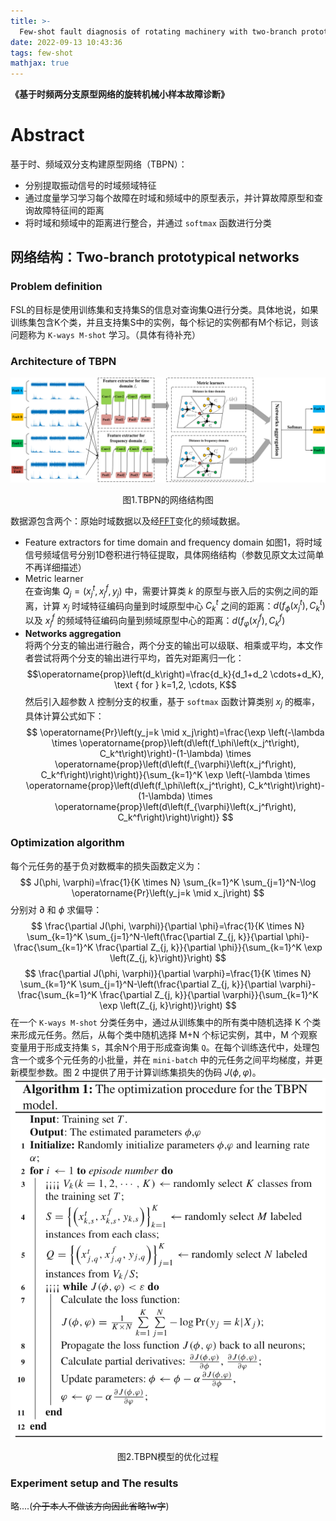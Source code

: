 ```yaml
---
title: >-
  Few-shot fault diagnosis of rotating machinery with two-branch prototypical networks
date: 2022-09-13 10:43:36
tags: few-shot
mathjax: true
---
```

__《基于时频两分支原型网络的旋转机械小样本故障诊断》__
<!-- more -->
# **Abstract**
基于时、频域双分支构建原型网络（TBPN）：
- 分别提取振动信号的时域频域特征
- 通过度量学习学习每个故障在时域和频域中的原型表示，并计算故障原型和查询故障特征间的距离
- 将时域和频域中的距离进行整合，并通过 `softmax` 函数进行分类
## **网络结构：Two-branch prototypical networks**
### **Problem definition**
FSL的目标是使用训练集和支持集S的信息对查询集Q进行分类。具体地说，如果训练集包含K个类，并且支持集S中的实例，每个标记的实例都有M个标记，则该问题称为 `K-ways M-shot` 学习。（具体有待补充）

### **Architecture of TBPN**
![图1.TBPN的网络结构图](../imgs/Few_shot_fault_diagnosis_of_rotating_machinery_with_two_branch/network_structure.png) 
<center>图1.TBPN的网络结构图</center> 

数据源包含两个：原始时域数据以及经[FFT](https://docs.scipy.org/doc/scipy/reference/generated/scipy.fftpack.fft.html#scipy.fftpack.fft)变化的频域数据。
- Feature extractors for time domain and frequency domain 
  如图1，将时域信号频域信号分别1D卷积进行特征提取，具体网络结构（参数见原文太过简单不再详细描述）
- Metric learner  
  在查询集 $Q_j=\left(x_j^t, x_j^f, y_j\right)$ 中，需要计算类 $k$ 的原型与嵌入后的实例之间的距离，计算 $x_j$ 时域特征编码向量到时域原型中心 $C_k^t$ 之间的距离：$d\left(f_\phi\left(x_j^t\right), C_k^t\right)$ 以及 $x_j^f$ 的频域特征编码向量到频域原型中心的距离：$d\left(f_\varphi\left(x_j^f\right), C_k^f\right)$
- **Networks aggregation**  
  将两个分支的输出进行融合，两个分支的输出可以级联、相乘或平均，本文作者尝试将两个分支的输出进行平均，首先对距离归一化：
  $$\operatorname{prop}\left(d_k\right)=\frac{d_k}{d_1+d_2 \cdots+d_K}, \text { for } k=1,2, \cdots, K$$
  然后引入超参数 $\lambda$ 控制分支的权重，基于 `softmax` 函数计算类别 $x_j$ 的概率，具体计算公式如下：
  $$
  \operatorname{Pr}\left(y_j=k \mid x_j\right)=\frac{\exp \left(-\lambda \times \operatorname{prop}\left(d\left(f_\phi\left(x_j^t\right), C_k^t\right)\right)-(1-\lambda) \times \operatorname{prop}\left(d\left(f_{\varphi}\left(x_j^f\right), C_k^f\right)\right)\right)}{\sum_{k=1}^K \exp \left(-\lambda \times \operatorname{prop}\left(d\left(f_\phi\left(x_j^t\right), C_k^t\right)\right)-(1-\lambda) \times \operatorname{prop}\left(d\left(f_{\varphi}\left(x_j^f\right), C_k^f\right)\right)\right)}
  $$
### **Optimization algorithm**
  每个元任务的基于负对数概率的损失函数定义为：
  $$
J(\phi, \varphi)=\frac{1}{K \times N} \sum_{k=1}^K \sum_{j=1}^N-\log \operatorname{Pr}\left(y_j=k \mid x_j\right)
  $$
  分别对 $\partial$ 和 $\phi$ 求偏导：
  $$
\frac{\partial J(\phi, \varphi)}{\partial \phi}=\frac{1}{K \times N} \sum_{k=1}^K \sum_{j=1}^N-\left(\frac{\partial Z_{j, k}}{\partial \phi}-\frac{\sum_{k=1}^K \frac{\partial Z_{j, k}}{\partial \phi}}{\sum_{k=1}^K \exp \left(Z_{j, k}\right)}\right)
$$
  $$
\frac{\partial J(\phi, \varphi)}{\partial \varphi}=\frac{1}{K \times N} \sum_{k=1}^K \sum_{j=1}^N-\left(\frac{\partial Z_{j, k}}{\partial \varphi}-\frac{\sum_{k=1}^K \frac{\partial Z_{j, k}}{\partial \varphi}}{\sum_{k=1}^K \exp \left(Z_{j, k}\right)}\right)
  $$
  在一个 `K-ways M-shot` 分类任务中，通过从训练集中的所有类中随机选择 K 个类来形成元任务。然后，从每个类中随机选择 M+N 个标记实例，其中，M 个观察变量用于形成支持集 `S`，其余N个用于形成查询集 `Q`。在每个训练迭代中，处理包含一个或多个元任务的小批量，并在 `mini-batch` 中的元任务之间平均梯度，并更新模型参数。图 2 中提供了用于计算训练集损失的伪码 $J(\phi, \varphi)$。
![图2.TBPN模型的优化过程](../imgs/Few_shot_fault_diagnosis_of_rotating_machinery_with_two_branch/TBPN%E6%A8%A1%E5%9E%8B%E7%9A%84%E4%BC%98%E5%8C%96%E8%BF%87%E7%A8%8B.png)
<center>图2.TBPN模型的优化过程</center>

### **Experiment setup and The results**
  略....(~~介于本人不做该方向因此省略1w字~~)




